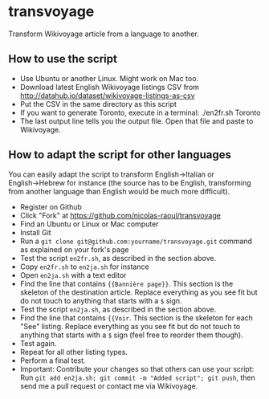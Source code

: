 transvoyage
===========

Transform Wikivoyage article from a language to another.

## How to use the script

- Use Ubuntu or another Linux. Might work on Mac too.
- Download latest English Wikivoyage listings CSV from http://datahub.io/dataset/wikivoyage-listings-as-csv
- Put the CSV in the same directory as this script
- If you want to generate Toronto, execute in a terminal: ./en2fr.sh Toronto
- The last output line tells you the output file. Open that file and paste to Wikivoyage.

## How to adapt the script for other languages

You can easily adapt the script to transform English→Italian or English→Hebrew for instance (the source has to be English, transforming from another language than English would be much more difficult).

- Register on Github
- Click "Fork" at https://github.com/nicolas-raoul/transvoyage
- Find an Ubuntu or Linux or Mac computer
- Install Git
- Run a `git clone git@github.com:yourname/transvoyage.git` command as explained on your fork's page
- Test the script `en2fr.sh`, as described in the section above.
- Copy `en2fr.sh` to `en2ja.sh` for instance
- Open `en2ja.sh` with a text editor
- Find the line that contains `{{Bannière page}}`. This section is the skeleton of the destination article. Replace everything as you see fit but do not touch to anything that starts with a `$` sign.
- Test the script `en2ja.sh`, as described in the section above.
- Find the line that contains `{{Voir`. This section is the skeleton for each "See" listing. Replace everything as you see fit but do not touch to anything that starts with a `$` sign (feel free to reorder them though).
- Test again.
- Repeat for all other listing types.
- Perform a final test.
- Important: Contribute your changes so that others can use your script: Run `git add en2ja.sh; git commit -m "Added script"; git push`, then send me a pull request or contact me via Wikivoyage.
